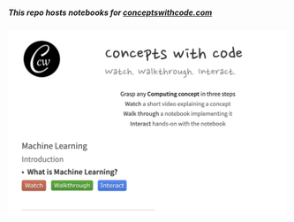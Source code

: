 ##### This repo hosts notebooks for [conceptswithcode.com](https://conceptswithcode.com)

<p align="center">
  <a href="https://conceptswithcode.com">
    <img src="site.png" alt="conceptswithcode.com" width="800">
  </a>
  <br/>
</p>
